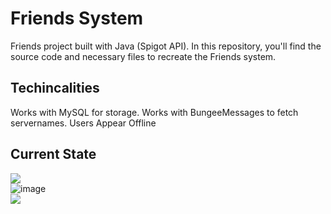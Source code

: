 # Friends System
Friends project built with Java (Spigot API). 
In this repository, you'll find the source code and necessary files to recreate the Friends system.

## Techincalities
Works with MySQL for storage.
Works with BungeeMessages to fetch servernames.
Users Appear Offline 

## Current State
![](https://media.discordapp.net/attachments/1161139146144886885/1162464449370804234/1.PNG?ex=653c0862&is=65299362&hm=6a58134022f791fdfae55ded3ba9586da488850e898123b31553072526e08619&=)
<br />
![image](https://github.com/Benn7445/Friends-System/assets/26766725/663b809d-41bb-4834-b873-58369e3c10ab)
<br />
![](https://media.discordapp.net/attachments/1161139146144886885/1162464721161695313/2.PNG?ex=653c08a3&is=652993a3&hm=309ebc2b587bff9e2feaa8dd74d18da11f8dd1c616a9e9682ba0c6a36df8a6b8&=)
